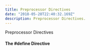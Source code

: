 ```yaml
---
title: Preprocessor Directives
date: "2018-05-28T22:40:32.169Z"
description: Preprocessor Directives.
---
```


Preprocessor Directives

#### The #define Directive
